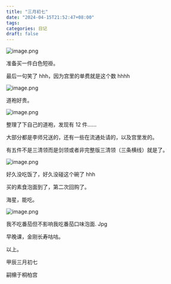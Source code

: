 ```yaml
---
title: "三月初七"
date: "2024-04-15T21:52:47+08:00"
tags: 
categories: 日记
draft: false
---
```

![image.png](https://cdn.jsdelivr.net/gh/luo029/blogimage@main/24%200415%202146%2048.png)

准备买一件白色短褂。

最后一句笑了 hhh，因为宫里的单费就是这个数 hhhh

![image.png](https://cdn.jsdelivr.net/gh/luo029/blogimage@main/24%200415%202147%2049.png)

道袍好贵。

![image.png](https://cdn.jsdelivr.net/gh/luo029/blogimage@main/24%200415%202149%2013.png)

整理了下自己的道袍，发现有 12 件……

大部分都是李师兄送的，还有一些在流通处请的，以及宫里发的。

有五件不是三清领而是剑领或者非完整版三清领（三条横线）就是了。

![image.png](https://cdn.jsdelivr.net/gh/luo029/blogimage@main/24%200415%202149%2018.png)

好久没吃饭了，好久没碰这个碗了 hhh

买的素食泡面到了，第二次回购了。

海星，能吃。

![image.png](https://cdn.jsdelivr.net/gh/luo029/blogimage@main/24%200415%202149%2051.png)

我不吃番茄但不影响我吃番茄口味泡面. Jpg

早晚课，金刚长寿咕咕。

以上。

甲辰三月初七

嗣檙于桐柏宫